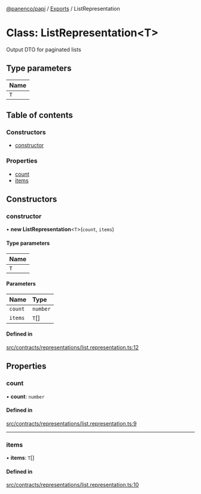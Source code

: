 [@panenco/papi](../README.md) / [Exports](../modules.md) / ListRepresentation

# Class: ListRepresentation<T\>

Output DTO for paginated lists

## Type parameters

| Name |
| :------ |
| `T` |

## Table of contents

### Constructors

- [constructor](ListRepresentation.md#constructor)

### Properties

- [count](ListRepresentation.md#count)
- [items](ListRepresentation.md#items)

## Constructors

### constructor

• **new ListRepresentation**<`T`\>(`count`, `items`)

#### Type parameters

| Name |
| :------ |
| `T` |

#### Parameters

| Name | Type |
| :------ | :------ |
| `count` | `number` |
| `items` | `T`[] |

#### Defined in

[src/contracts/representations/list.representation.ts:12](https://github.com/Panenco/papi/blob/5302639/src/contracts/representations/list.representation.ts#L12)

## Properties

### count

• **count**: `number`

#### Defined in

[src/contracts/representations/list.representation.ts:9](https://github.com/Panenco/papi/blob/5302639/src/contracts/representations/list.representation.ts#L9)

___

### items

• **items**: `T`[]

#### Defined in

[src/contracts/representations/list.representation.ts:10](https://github.com/Panenco/papi/blob/5302639/src/contracts/representations/list.representation.ts#L10)
